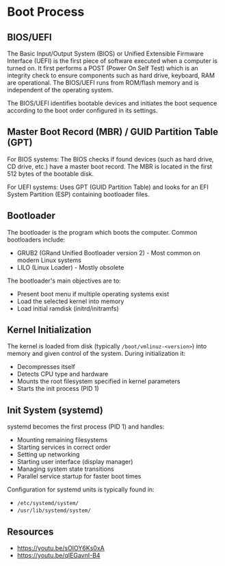 # Boot Process

## BIOS/UEFI
The Basic Input/Output System (BIOS) or Unified Extensible Firmware Interface (UEFI) is the first piece of software executed when a computer is turned on. It first performs a POST (Power On Self Test) which is an integrity check to ensure components such as hard drive, keyboard, RAM are operational. The BIOS/UEFI runs from ROM/flash memory and is independent of the operating system.

The BIOS/UEFI identifies bootable devices and initiates the boot sequence according to the boot order configured in its settings.

## Master Boot Record (MBR) / GUID Partition Table (GPT)
For BIOS systems: The BIOS checks if found devices (such as hard drive, CD drive, etc.) have a master boot record. The MBR is located in the first 512 bytes of the bootable disk.

For UEFI systems: Uses GPT (GUID Partition Table) and looks for an EFI System Partition (ESP) containing bootloader files.

## Bootloader
The bootloader is the program which boots the computer. Common bootloaders include:
- GRUB2 (GRand Unified Bootloader version 2) - Most common on modern Linux systems
- LILO (Linux Loader) - Mostly obsolete

The bootloader's main objectives are to:
- Present boot menu if multiple operating systems exist
- Load the selected kernel into memory
- Load initial ramdisk (initrd/initramfs)

## Kernel Initialization
The kernel is loaded from disk (typically `/boot/vmlinuz-<version>`) into memory and given control of the system. During initialization it:
- Decompresses itself
- Detects CPU type and hardware
- Mounts the root filesystem specified in kernel parameters
- Starts the init process (PID 1)

## Init System (systemd)
systemd becomes the first process (PID 1) and handles:
- Mounting remaining filesystems
- Starting services in correct order
- Setting up networking
- Starting user interface (display manager)
- Managing system state transitions
- Parallel service startup for faster boot times

Configuration for systemd units is typically found in:
- `/etc/systemd/system/`
- `/usr/lib/systemd/system/`

## Resources
- https://youtu.be/sOIOY6Ks0xA
- https://youtu.be/qIEGavnI-B4
